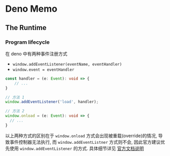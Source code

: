 # Deno Memo

## The Runtime

### Program lifecycle

在 deno 中有两种事件注册方式

- `window.addEventListener(eventName, eventHandler)`
- `window.event = eventHandler`

```typescript
const handler = (e: Event): void => {
	// ...
}

// 方法 1
window.addEventListener('load', handler);

// 方法 2
window.onload = (e: Event): void => {
  // ...
}

```

以上两种方式的区别在于 `window.onload` 方式会出现被重载(override)的情况, 导致事件控制器无法执行, 而 `window.addEventListner` 方式则不会, 因此官方建议优先使用 `window.addEventListener` 的方式. 具体细节详见 [官方文档说明](https://deno.land/manual/runtime/program_lifecycle)

